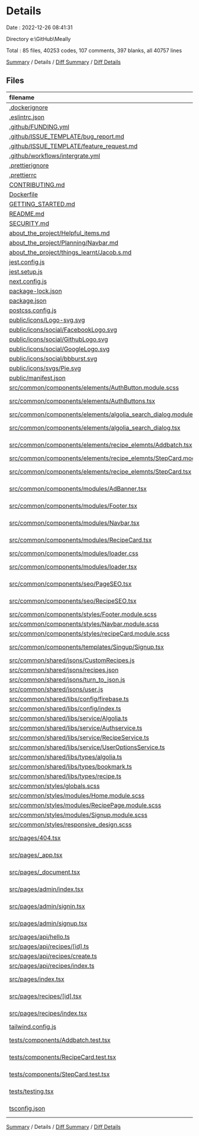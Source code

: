 # Details

Date : 2022-12-26 08:41:31

Directory e:\\GitHub\\Meally

Total : 85 files,  40253 codes, 107 comments, 397 blanks, all 40757 lines

[Summary](results.md) / Details / [Diff Summary](diff.md) / [Diff Details](diff-details.md)

## Files
| filename | language | code | comment | blank | total |
| :--- | :--- | ---: | ---: | ---: | ---: |
| [.dockerignore](/.dockerignore) | Ignore | 3 | 0 | 0 | 3 |
| [.eslintrc.json](/.eslintrc.json) | JSON | 3 | 0 | 1 | 4 |
| [.github/FUNDING.yml](/.github/FUNDING.yml) | YAML | 0 | 0 | 1 | 1 |
| [.github/ISSUE_TEMPLATE/bug_report.md](/.github/ISSUE_TEMPLATE/bug_report.md) | Markdown | 23 | 0 | 9 | 32 |
| [.github/ISSUE_TEMPLATE/feature_request.md](/.github/ISSUE_TEMPLATE/feature_request.md) | Markdown | 13 | 0 | 5 | 18 |
| [.github/workflows/intergrate.yml](/.github/workflows/intergrate.yml) | YAML | 24 | 0 | 8 | 32 |
| [.prettierignore](/.prettierignore) | Ignore | 36 | 3 | 3 | 42 |
| [.prettierrc](/.prettierrc) | JSON | 7 | 0 | 1 | 8 |
| [CONTRIBUTING.md](/CONTRIBUTING.md) | Markdown | 9 | 0 | 5 | 14 |
| [Dockerfile](/Dockerfile) | Docker | 8 | 1 | 10 | 19 |
| [GETTING_STARTED.md](/GETTING_STARTED.md) | Markdown | 20 | 0 | 5 | 25 |
| [README.md](/README.md) | Markdown | 29 | 0 | 16 | 45 |
| [SECURITY.md](/SECURITY.md) | Markdown | 7 | 0 | 5 | 12 |
| [about_the_project/Helpful_items.md](/about_the_project/Helpful_items.md) | Markdown | 5 | 0 | 2 | 7 |
| [about_the_project/Planning/Navbar.md](/about_the_project/Planning/Navbar.md) | Markdown | 69 | 0 | 5 | 74 |
| [about_the_project/things_learnt/Jacob.s.md](/about_the_project/things_learnt/Jacob.s.md) | Markdown | 25 | 0 | 9 | 34 |
| [jest.config.js](/jest.config.js) | JavaScript | 19 | 3 | 3 | 25 |
| [jest.setup.js](/jest.setup.js) | JavaScript | 1 | 0 | 0 | 1 |
| [next.config.js](/next.config.js) | JavaScript | 14 | 1 | 2 | 17 |
| [package-lock.json](/package-lock.json) | JSON | 37,252 | 0 | 1 | 37,253 |
| [package.json](/package.json) | JSON | 56 | 0 | 1 | 57 |
| [postcss.config.js](/postcss.config.js) | JavaScript | 6 | 0 | 1 | 7 |
| [public/icons/Logo-svg.svg](/public/icons/Logo-svg.svg) | XML | 10 | 0 | 1 | 11 |
| [public/icons/social/FacebookLogo.svg](/public/icons/social/FacebookLogo.svg) | XML | 1 | 0 | 0 | 1 |
| [public/icons/social/GithubLogo.svg](/public/icons/social/GithubLogo.svg) | XML | 1 | 0 | 0 | 1 |
| [public/icons/social/GoogleLogo.svg](/public/icons/social/GoogleLogo.svg) | XML | 1 | 0 | 0 | 1 |
| [public/icons/social/bbburst.svg](/public/icons/social/bbburst.svg) | XML | 1 | 0 | 0 | 1 |
| [public/icons/svgs/Pie.svg](/public/icons/svgs/Pie.svg) | XML | 1 | 0 | 0 | 1 |
| [public/manifest.json](/public/manifest.json) | JSON | 61 | 0 | 1 | 62 |
| [src/common/components/elements/AuthButton.module.scss](/src/common/components/elements/AuthButton.module.scss) | SCSS | 0 | 0 | 1 | 1 |
| [src/common/components/elements/AuthButtons.tsx](/src/common/components/elements/AuthButtons.tsx) | TypeScript React | 60 | 0 | 5 | 65 |
| [src/common/components/elements/algolia_search_dialog.module.scss](/src/common/components/elements/algolia_search_dialog.module.scss) | SCSS | 76 | 0 | 11 | 87 |
| [src/common/components/elements/algolia_search_dialog.tsx](/src/common/components/elements/algolia_search_dialog.tsx) | TypeScript React | 145 | 19 | 15 | 179 |
| [src/common/components/elements/recipe_elemnts/Addbatch.tsx](/src/common/components/elements/recipe_elemnts/Addbatch.tsx) | TypeScript React | 36 | 0 | 6 | 42 |
| [src/common/components/elements/recipe_elemnts/StepCard.module.scss](/src/common/components/elements/recipe_elemnts/StepCard.module.scss) | SCSS | 0 | 0 | 1 | 1 |
| [src/common/components/elements/recipe_elemnts/StepCard.tsx](/src/common/components/elements/recipe_elemnts/StepCard.tsx) | TypeScript React | 13 | 0 | 2 | 15 |
| [src/common/components/modules/AdBanner.tsx](/src/common/components/modules/AdBanner.tsx) | TypeScript React | 36 | 0 | 6 | 42 |
| [src/common/components/modules/Footer.tsx](/src/common/components/modules/Footer.tsx) | TypeScript React | 10 | 1 | 2 | 13 |
| [src/common/components/modules/Navbar.tsx](/src/common/components/modules/Navbar.tsx) | TypeScript React | 72 | 19 | 7 | 98 |
| [src/common/components/modules/RecipeCard.tsx](/src/common/components/modules/RecipeCard.tsx) | TypeScript React | 45 | 0 | 4 | 49 |
| [src/common/components/modules/loader.css](/src/common/components/modules/loader.css) | CSS | 50 | 0 | 9 | 59 |
| [src/common/components/modules/loader.tsx](/src/common/components/modules/loader.tsx) | TypeScript React | 14 | 0 | 4 | 18 |
| [src/common/components/seo/PageSEO.tsx](/src/common/components/seo/PageSEO.tsx) | TypeScript React | 41 | 0 | 6 | 47 |
| [src/common/components/seo/RecipeSEO.tsx](/src/common/components/seo/RecipeSEO.tsx) | TypeScript React | 55 | 3 | 4 | 62 |
| [src/common/components/styles/Footer.module.scss](/src/common/components/styles/Footer.module.scss) | SCSS | 0 | 0 | 1 | 1 |
| [src/common/components/styles/Navbar.module.scss](/src/common/components/styles/Navbar.module.scss) | SCSS | 167 | 1 | 20 | 188 |
| [src/common/components/styles/recipeCard.module.scss](/src/common/components/styles/recipeCard.module.scss) | SCSS | 6 | 0 | 1 | 7 |
| [src/common/components/templates/Singup/Signup.tsx](/src/common/components/templates/Singup/Signup.tsx) | TypeScript React | 179 | 21 | 14 | 214 |
| [src/common/shared/jsons/CustomRecipes.js](/src/common/shared/jsons/CustomRecipes.js) | JavaScript | 47 | 0 | 2 | 49 |
| [src/common/shared/jsons/recipes.json](/src/common/shared/jsons/recipes.json) | JSON | 42 | 0 | 1 | 43 |
| [src/common/shared/jsons/turn_to_json.js](/src/common/shared/jsons/turn_to_json.js) | JavaScript | 9 | 0 | 3 | 12 |
| [src/common/shared/jsons/user.js](/src/common/shared/jsons/user.js) | JavaScript | 12 | 0 | 1 | 13 |
| [src/common/shared/libs/config/firebase.ts](/src/common/shared/libs/config/firebase.ts) | TypeScript | 19 | 2 | 6 | 27 |
| [src/common/shared/libs/config/index.ts](/src/common/shared/libs/config/index.ts) | TypeScript | 3 | 0 | 2 | 5 |
| [src/common/shared/libs/service/Algolia.ts](/src/common/shared/libs/service/Algolia.ts) | TypeScript | 12 | 0 | 3 | 15 |
| [src/common/shared/libs/service/Authservice.ts](/src/common/shared/libs/service/Authservice.ts) | TypeScript | 35 | 0 | 6 | 41 |
| [src/common/shared/libs/service/RecipeService.ts](/src/common/shared/libs/service/RecipeService.ts) | TypeScript | 42 | 0 | 8 | 50 |
| [src/common/shared/libs/service/UserOptionsService.ts](/src/common/shared/libs/service/UserOptionsService.ts) | TypeScript | 35 | 0 | 5 | 40 |
| [src/common/shared/libs/types/algolia.ts](/src/common/shared/libs/types/algolia.ts) | TypeScript | 12 | 0 | 1 | 13 |
| [src/common/shared/libs/types/bookmark.ts](/src/common/shared/libs/types/bookmark.ts) | TypeScript | 4 | 0 | 0 | 4 |
| [src/common/shared/libs/types/recipe.ts](/src/common/shared/libs/types/recipe.ts) | TypeScript | 27 | 2 | 4 | 33 |
| [src/common/styles/globals.scss](/src/common/styles/globals.scss) | SCSS | 40 | 1 | 9 | 50 |
| [src/common/styles/modules/Home.module.scss](/src/common/styles/modules/Home.module.scss) | SCSS | 27 | 0 | 0 | 27 |
| [src/common/styles/modules/RecipePage.module.scss](/src/common/styles/modules/RecipePage.module.scss) | SCSS | 59 | 0 | 12 | 71 |
| [src/common/styles/modules/Signup.module.scss](/src/common/styles/modules/Signup.module.scss) | SCSS | 59 | 0 | 12 | 71 |
| [src/common/styles/responsive_design.scss](/src/common/styles/responsive_design.scss) | SCSS | 32 | 4 | 4 | 40 |
| [src/pages/404.tsx](/src/pages/404.tsx) | TypeScript React | 13 | 1 | 5 | 19 |
| [src/pages/_app.tsx](/src/pages/_app.tsx) | TypeScript React | 23 | 2 | 5 | 30 |
| [src/pages/_document.tsx](/src/pages/_document.tsx) | TypeScript React | 14 | 0 | 3 | 17 |
| [src/pages/admin/index.tsx](/src/pages/admin/index.tsx) | TypeScript React | 61 | 0 | 4 | 65 |
| [src/pages/admin/signin.tsx](/src/pages/admin/signin.tsx) | TypeScript React | 126 | 2 | 13 | 141 |
| [src/pages/admin/signup.tsx](/src/pages/admin/signup.tsx) | TypeScript React | 124 | 0 | 13 | 137 |
| [src/pages/api/hello.ts](/src/pages/api/hello.ts) | TypeScript | 10 | 1 | 3 | 14 |
| [src/pages/api/recipes/[id].ts](/src/pages/api/recipes/%5Bid%5D.ts) | TypeScript | 19 | 0 | 3 | 22 |
| [src/pages/api/recipes/create.ts](/src/pages/api/recipes/create.ts) | TypeScript | 20 | 2 | 3 | 25 |
| [src/pages/api/recipes/index.ts](/src/pages/api/recipes/index.ts) | TypeScript | 13 | 1 | 3 | 17 |
| [src/pages/index.tsx](/src/pages/index.tsx) | TypeScript React | 30 | 1 | 8 | 39 |
| [src/pages/recipes/[id].tsx](/src/pages/recipes/%5Bid%5D.tsx) | TypeScript React | 206 | 4 | 12 | 222 |
| [src/pages/recipes/index.tsx](/src/pages/recipes/index.tsx) | TypeScript React | 46 | 1 | 5 | 52 |
| [tailwind.config.js](/tailwind.config.js) | JavaScript | 120 | 1 | 1 | 122 |
| [tests/components/Addbatch.test.tsx](/tests/components/Addbatch.test.tsx) | TypeScript React | 38 | 0 | 4 | 42 |
| [tests/components/RecipeCard.test.tsx](/tests/components/RecipeCard.test.tsx) | TypeScript React | 23 | 0 | 2 | 25 |
| [tests/components/StepCard.test.tsx](/tests/components/StepCard.test.tsx) | TypeScript React | 11 | 0 | 2 | 13 |
| [tests/testing.tsx](/tests/testing.tsx) | TypeScript React | 108 | 1 | 15 | 124 |
| [tsconfig.json](/tsconfig.json) | JSON with Comments | 22 | 9 | 0 | 31 |

[Summary](results.md) / Details / [Diff Summary](diff.md) / [Diff Details](diff-details.md)